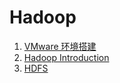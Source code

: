 # Hadoop

1. [VMware 环境搭建](./vmware_environment.md)
2. [Hadoop Introduction](./hadoop_introduction.md)
3. [HDFS](./hdfs.md)